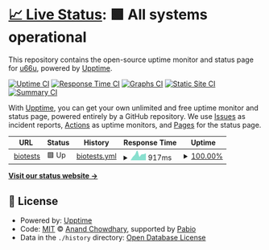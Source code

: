 # [📈 Live Status](https://u66u.github.io/biotests-uptime): <!--live status--> **🟩 All systems operational**

This repository contains the open-source uptime monitor and status page for [u66u](https://u66u.github.io/biotests-uptime), powered by [Upptime](https://github.com/upptime/upptime).

[![Uptime CI](https://github.com/u66u/biotests-uptime/workflows/Uptime%20CI/badge.svg)](https://github.com/u66u/biotests-uptime/actions?query=workflow%3A%22Uptime+CI%22)
[![Response Time CI](https://github.com/u66u/biotests-uptime/workflows/Response%20Time%20CI/badge.svg)](https://github.com/u66u/biotests-uptime/actions?query=workflow%3A%22Response+Time+CI%22)
[![Graphs CI](https://github.com/u66u/biotests-uptime/workflows/Graphs%20CI/badge.svg)](https://github.com/u66u/biotests-uptime/actions?query=workflow%3A%22Graphs+CI%22)
[![Static Site CI](https://github.com/u66u/biotests-uptime/workflows/Static%20Site%20CI/badge.svg)](https://github.com/u66u/biotests-uptime/actions?query=workflow%3A%22Static+Site+CI%22)
[![Summary CI](https://github.com/u66u/biotests-uptime/workflows/Summary%20CI/badge.svg)](https://github.com/u66u/biotests-uptime/actions?query=workflow%3A%22Summary+CI%22)

With [Upptime](https://upptime.js.org), you can get your own unlimited and free uptime monitor and status page, powered entirely by a GitHub repository. We use [Issues](https://github.com/u66u/biotests-uptime/issues) as incident reports, [Actions](https://github.com/u66u/biotests-uptime/actions) as uptime monitors, and [Pages](https://u66u.github.io/biotests-uptime) for the status page.

<!--start: status pages-->
<!-- This summary is generated by Upptime (https://github.com/upptime/upptime) -->
<!-- Do not edit this manually, your changes will be overwritten -->
<!-- prettier-ignore -->
| URL | Status | History | Response Time | Uptime |
| --- | ------ | ------- | ------------- | ------ |
| <img alt="" src="https://icons.duckduckgo.com/ip3/biotests.space.ico" height="13"> [biotests](https://biotests.space) | 🟩 Up | [biotests.yml](https://github.com/u66u/biotests-uptime/commits/HEAD/history/biotests.yml) | <details><summary><img alt="Response time graph" src="./graphs/biotests/response-time-week.png" height="20"> 917ms</summary><br><a href="https://u66u.github.io/biotests-uptime/history/biotests"><img alt="Response time 699" src="https://img.shields.io/endpoint?url=https%3A%2F%2Fraw.githubusercontent.com%2Fu66u%2Fbiotests-uptime%2FHEAD%2Fapi%2Fbiotests%2Fresponse-time.json"></a><br><a href="https://u66u.github.io/biotests-uptime/history/biotests"><img alt="24-hour response time 1092" src="https://img.shields.io/endpoint?url=https%3A%2F%2Fraw.githubusercontent.com%2Fu66u%2Fbiotests-uptime%2FHEAD%2Fapi%2Fbiotests%2Fresponse-time-day.json"></a><br><a href="https://u66u.github.io/biotests-uptime/history/biotests"><img alt="7-day response time 917" src="https://img.shields.io/endpoint?url=https%3A%2F%2Fraw.githubusercontent.com%2Fu66u%2Fbiotests-uptime%2FHEAD%2Fapi%2Fbiotests%2Fresponse-time-week.json"></a><br><a href="https://u66u.github.io/biotests-uptime/history/biotests"><img alt="30-day response time 699" src="https://img.shields.io/endpoint?url=https%3A%2F%2Fraw.githubusercontent.com%2Fu66u%2Fbiotests-uptime%2FHEAD%2Fapi%2Fbiotests%2Fresponse-time-month.json"></a><br><a href="https://u66u.github.io/biotests-uptime/history/biotests"><img alt="1-year response time 699" src="https://img.shields.io/endpoint?url=https%3A%2F%2Fraw.githubusercontent.com%2Fu66u%2Fbiotests-uptime%2FHEAD%2Fapi%2Fbiotests%2Fresponse-time-year.json"></a></details> | <details><summary><a href="https://u66u.github.io/biotests-uptime/history/biotests">100.00%</a></summary><a href="https://u66u.github.io/biotests-uptime/history/biotests"><img alt="All-time uptime 91.18%" src="https://img.shields.io/endpoint?url=https%3A%2F%2Fraw.githubusercontent.com%2Fu66u%2Fbiotests-uptime%2FHEAD%2Fapi%2Fbiotests%2Fuptime.json"></a><br><a href="https://u66u.github.io/biotests-uptime/history/biotests"><img alt="24-hour uptime 100.00%" src="https://img.shields.io/endpoint?url=https%3A%2F%2Fraw.githubusercontent.com%2Fu66u%2Fbiotests-uptime%2FHEAD%2Fapi%2Fbiotests%2Fuptime-day.json"></a><br><a href="https://u66u.github.io/biotests-uptime/history/biotests"><img alt="7-day uptime 100.00%" src="https://img.shields.io/endpoint?url=https%3A%2F%2Fraw.githubusercontent.com%2Fu66u%2Fbiotests-uptime%2FHEAD%2Fapi%2Fbiotests%2Fuptime-week.json"></a><br><a href="https://u66u.github.io/biotests-uptime/history/biotests"><img alt="30-day uptime 91.18%" src="https://img.shields.io/endpoint?url=https%3A%2F%2Fraw.githubusercontent.com%2Fu66u%2Fbiotests-uptime%2FHEAD%2Fapi%2Fbiotests%2Fuptime-month.json"></a><br><a href="https://u66u.github.io/biotests-uptime/history/biotests"><img alt="1-year uptime 91.18%" src="https://img.shields.io/endpoint?url=https%3A%2F%2Fraw.githubusercontent.com%2Fu66u%2Fbiotests-uptime%2FHEAD%2Fapi%2Fbiotests%2Fuptime-year.json"></a></details>

<!--end: status pages-->

[**Visit our status website →**](https://u66u.github.io/biotests-uptime)

## 📄 License

- Powered by: [Upptime](https://github.com/upptime/upptime)
- Code: [MIT](./LICENSE) © [Anand Chowdhary](https://anandchowdhary.com), supported by [Pabio](https://pabio.com)
- Data in the `./history` directory: [Open Database License](https://opendatacommons.org/licenses/odbl/1-0/)
